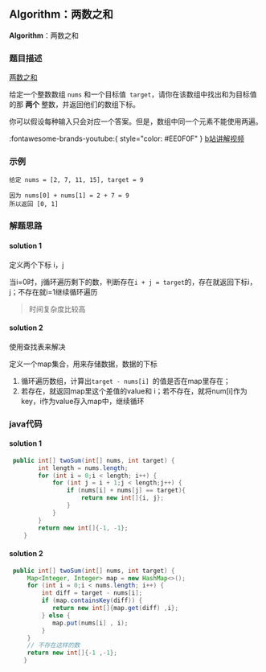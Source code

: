 





## **Algorithm**：两数之和

**Algorithm**：两数之和

### 题目描述 

[两数之和](https://leetcode-cn.com/problems/two-sum/)

给定一个整数数组 `nums` 和一个目标值` target`，请你在该数组中找出和为目标值的那 **两个** 整数，并返回他们的数组下标。

你可以假设每种输入只会对应一个答案。但是，数组中同一个元素不能使用两遍。

 :fontawesome-brands-youtube:{ style="color: #EE0F0F" } [b站讲解视频](https://www.bilibili.com/video/BV1GE411Q76k?from=search&seid=1866457589896977239)

### 示例

```
给定 nums = [2, 7, 11, 15], target = 9

因为 nums[0] + nums[1] = 2 + 7 = 9
所以返回 [0, 1]
```



### 解题思路

#### solution 1

定义两个下标 i，j

当i=0时，j循环遍历剩下的数，判断存在`i + j = target`的，存在就返回下标i，j；不存在就i=1继续循环遍历

> 时间复杂度比较高

#### solution 2

使用查找表来解决

定义一个map集合，用来存储数据，数据的下标

1. 循环遍历数组，计算出`target - nums[i] `的值是否在map里存在；
2. 若存在，就返回map里这个差值的value和 i；若不存在，就将num[i]作为key，i作为value存入map中，继续循环 

### java代码

####  solution 1

```java
 public int[] twoSum(int[] nums, int target) {
        int length = nums.length;
        for (int i = 0;i < length; i++) {
            for (int j = i + 1;j < length;j++) {
                if (nums[i] + nums[j] == target){
                    return new int[]{i, j};
                }
            }
        }
        return new int[]{-1, -1};
    }

```

#### solution 2

```java
 public int[] twoSum(int[] nums, int target) {
     Map<Integer, Integer> map = new HashMap<>();
     for (int i = 0;i < nums.length; i++) {
         int diff = target - nums[i];
         if (map.containsKey(diff)) {
         	return new int[]{map.get(diff) ,i};
         } else {
         	map.put(nums[i] , i);
         }
     }
     // 不存在这样的数
     return new int[]{-1 ,-1};
    }

```

